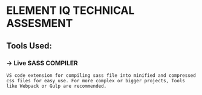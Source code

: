 # ELEMENT IQ TECHNICAL ASSESMENT

## Tools Used:

### -> Live SASS COMPILER
```
VS code extension for compiling sass file into minified and compressed css files for easy use. For more complex or bigger projects, Tools like Webpack or Gulp are recommended.
```